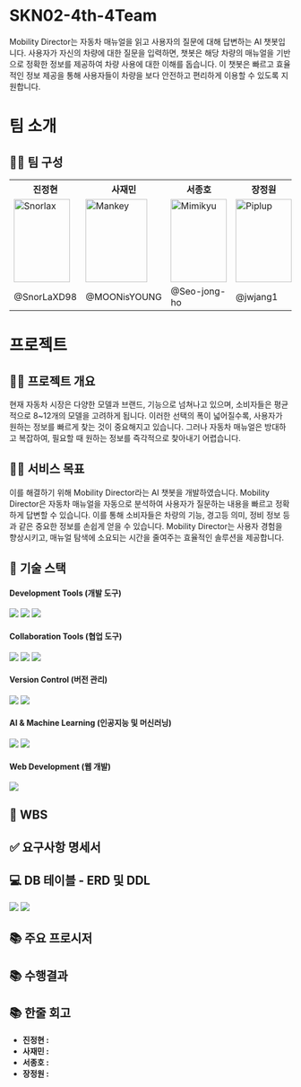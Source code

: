 # SKN02-4th-4Team
Mobility Director는 자동차 매뉴얼을 읽고 사용자의 질문에 대해 답변하는 AI 챗봇입니다. 사용자가 자신의 차량에 대한 질문을 입력하면, 챗봇은 해당 차량의 매뉴얼을 기반으로 정확한 정보를 제공하여 차량 사용에 대한 이해를 돕습니다. 이 챗봇은 빠르고 효율적인 정보 제공을 통해 사용자들이 차량을 보다 안전하고 편리하게 이용할 수 있도록 지원합니다.

#  팀 소개
## 👩‍🏫 팀 구성
<table>
  <tr>
    <th>진정현</th>
    <th>사재민</th>
    <th>서종호</th>
    <th>장정원</th>
  </tr>
  <tr>
    <td>
      <img src= "https://github.com/user-attachments/assets/40015b52-3204-480a-ae08-8a4defc1454c"
                alt="Snorlax" width="100" height="148"> 
    </td>

  <td>
      <img src= "https://github.com/user-attachments/assets/872e3c87-64e9-485b-bb81-01d90ac84ff2" 
                alt="Mankey" width="110" height="148">
  </td>
    
  <td>
      <img src= "https://github.com/user-attachments/assets/4da134ba-afd6-4d73-b2d4-2a3a05ab1fda" 
                alt="Mimikyu" width="100" height="148"> 
  </td>
  
  <td>
      <img src= "https://github.com/user-attachments/assets/9d5340c2-d114-401f-bae2-28fd1689a480" 
                alt="Piplup" width="100" height="148"> 
  </td>
  </tr>
  <tr>
    <td>@SnorLaXD98</td>
    <td>@MOONisYOUNG</td>
    <td>@Seo-jong-ho</td>
    <td>@jwjang1</td>
  </tr>
</table>

#  프로젝트
## 👨‍🏫 프로젝트 개요
현재 자동차 시장은 다양한 모델과 브랜드, 기능으로 넘쳐나고 있으며, 소비자들은 평균적으로 8~12개의 모델을 고려하게 됩니다. 이러한 선택의 폭이 넓어질수록, 사용자가 원하는 정보를 빠르게 찾는 것이 중요해지고 있습니다. 그러나 자동차 매뉴얼은 방대하고 복잡하여, 필요할 때 원하는 정보를 즉각적으로 찾아내기 어렵습니다.

## 👩‍🏫 서비스 목표
이를 해결하기 위해 Mobility Director라는 AI 챗봇을 개발하였습니다. Mobility Director은 자동차 매뉴얼을 자동으로 분석하여 사용자가 질문하는 내용을 빠르고 정확하게 답변할 수 있습니다. 이를 통해 소비자들은 차량의 기능, 경고등 의미, 정비 정보 등과 같은 중요한 정보를 손쉽게 얻을 수 있습니다. Mobility Director는 사용자 경험을 향상시키고, 매뉴얼 탐색에 소요되는 시간을 줄여주는 효율적인 솔루션을 제공합니다.

## 🔨 기술 스택
#### Development Tools (개발 도구)
<img src="https://img.shields.io/badge/Python-3776AB?style=for-the-badge&logo=Python&logoColor=white" /> <img src="https://img.shields.io/badge/VSCode-2F80ED?style=for-the-badge&logo=codefactor&logoColor=white" /> <img src="https://img.shields.io/badge/GoogleColab-F9AB00?style=for-the-badge&logo=googlecolab&logoColor=white" />

#### Collaboration Tools (협업 도구)
<img src="https://img.shields.io/badge/Discord-5865F2?style=for-the-badge&logo=Discord&logoColor=white" /> <img src="https://img.shields.io/badge/Notion-000000?style=for-the-badge&logo=notion&logoColor=white" /> <img src="https://img.shields.io/badge/GoogleDrive-4285F4?style=for-the-badge&logo=googledrive&logoColor=white" />

#### Version Control (버전 관리)
<img src="https://img.shields.io/badge/Git-F05032?style=for-the-badge&logo=git&logoColor=white" /> <img src="https://img.shields.io/badge/GitHub-181717?style=for-the-badge&logo=github&logoColor=white" />

#### AI & Machine Learning (인공지능 및 머신러닝)
<img src="https://img.shields.io/badge/OpenAi-412991?style=for-the-badge&logo=openai&logoColor=whitee" /> <img src="https://img.shields.io/badge/LangChain-1C3C3C?style=for-the-badge&logo=langchain&logoColor=white" />

#### Web Development (웹 개발)
<img src="https://img.shields.io/badge/django-%23092E20.svg?style=for-the-badge&logo=django&logoColor=white" />

## 📝 WBS


## ✅ 요구사항 명세서


## 💻 DB 테이블 - ERD 및 DDL
<img src="https://github.com/user-attachments/assets/eb7c8b6b-2181-44ae-9314-94db1cc08b70" />
<img src="https://github.com/user-attachments/assets/5b26d713-22e9-4ac0-b73e-5be80b3a7a65" />



## 📚 주요 프로시저


## 📚 수행결과


## 📚 한줄 회고
* **진정현 :** 
* **사재민 :** 
* **서종호 :** 
* **장정원 :**
